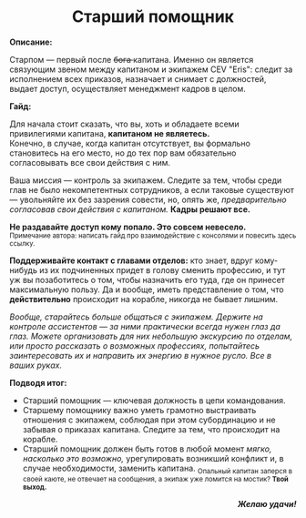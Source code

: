 <h1 align="center"> Старший помощник </h1>
<p><strong>Описание:</strong></p>
<p>
Старпом — первый после <s> бога </s> капитана. Именно он является связующим звеном между капитаном и экипажем CEV "Eris": следит за исполнением всех приказов, назначает и снимает с должностей, выдает доступ, осуществляет менеджмент кадров в целом.
</p>
<p>
<strong>Гайд:</strong>
</p>
<p>Для начала стоит сказать, что вы, хоть и обладаете всеми привилегиями капитана, <strong>капитаном не являетесь.</strong>
<br> Конечно, в случае, когда капитан отсутствует, вы формально становитесь на его место, но до тех пор вам обязательно согласовывать все свои действия с ним.
</p>
<p>
  Ваша миссия — контроль за экипажем. Следите за тем, чтобы среди глав не было некомпетентных сотрудников, а если таковые существуют — увольняйте их без зазрения совести, но, опять же, <em>предварительно согласовав свои действия с капитаном.</em> <strong>Кадры решают все.</strong></p>
  
  <p><strong>Не раздавайте доступ кому попало. Это совсем невесело.</strong>
  <br><sub>Примечание автора: написать гайд про взаимодействие с консолями и повесить здесь ссылку.</sub>
  </p>
  
 <p><strong>Поддерживайте контакт с главами отделов:</strong> кто знает, вдруг кому-нибудь из их подчиненных придет в голову сменить профессию, и тут уж вы позаботитесь о том, чтобы назначить его туда, где он принесет максимальную пользу. Да и вообще, иметь представление о том, что <strong>действительно</strong> происходит на корабле, никогда не бывает лишним.
  </p>
  <p> <em>Вообще, старайтесь больше общаться с экипажем. Держите на контроле ассистентов — за ними практически всегда нужен глаз да глаз. Можете организовать для них небольшую экскурсию по отделам, или просто рассказать о возможных профессиях, попытайтесь заинтересовать их и направить их энергию в нужное русло. Все в ваших руках.</em></p>
  
  <p><strong>Подводя итог:</strong>
  <ul>
  <li> Старший помощник — ключевая должность в цепи командования.
  <li> Старшему помощнику важно уметь грамотно выстраивать отношения с экипажем, соблюдая при этом субординацию и не забывая о приказах капитана. Следите за тем, что происходит на корабле.
  <li> Старший помощник должен быть готов в любой момент <em>мягко, насколько это возможно,</em> урегулировать возникший конфликт и, в случае необходимости, заменить капитана. <sub>Опальный капитан заперся в своей каюте, не отвечает на сообщения, а экипаж уже ломится на мостик? <strong>Твой выход. </strong></sub>
  </ul>
</p>
  <p align="right"><b><i>Желаю удачи!</b></i></p>
